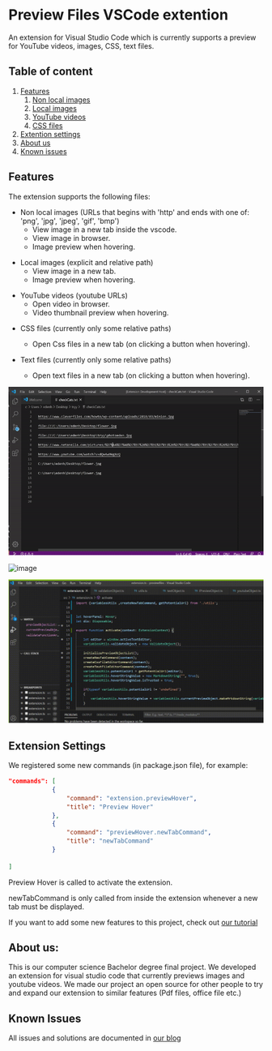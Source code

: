 # Preview Files VSCode extention

An extension for Visual Studio Code which is currently supports a preview for YouTube videos, images, CSS, text files.

## Table of content
1. [Features](#features)
    1. [Non local images](#non-local-images)
    1. [Local images](#local-images)
    1. [YouTube videos](#youtube-videos)
    1. [CSS files](#css-files)
1. [Extention settings](#extention-settings)
1. [About us](#about-us)
1. [Known issues](#known-issues)

<a href="features"></a>
## Features

The extension supports the following files:

<a href="non-local-images"></a>
+ Non local images (URLs that begins with 'http' and ends with one of: 'png', 'jpg', 'jpeg', 'gif', 'bmp')
    * View image in a new tab inside the vscode.
    * View image in browser.
    * Image preview when hovering.

<a href="local-images"></a>
+ Local images (explicit and relative path)
    * View image in a new tab.
    * Image preview when hovering.

<a href="youtube-videos"></a>
+ YouTube videos (youtube URLs)
    * Open video in browser.
    * Video thumbnail preview when hovering.

<a href="css-files"></a>
+ CSS files (currently only some relative paths)
    * Open Css files in a new tab (on clicking a button when hovering).

+ Text files (currently only some relative paths)
    * Open text files in a new tab (on clicking a button when hovering).

![image](images/youtube-video-gif.gif)

![image](images/images-working-gif.gif)

![image](images/textgif.gif)


<a href="extention-settings"></a>
## Extension Settings

We registered some new commands (in package.json file), for example:


```json
"commands": [
			{
				"command": "extension.previewHover",
				"title": "Preview Hover"
			},
			{
				"command": "previewHover.newTabCommand",
				"title": "newTabCommand"
			}
		
]
```
Preview Hover is called to activate the extension.

newTabCommand is only called from inside the extension whenever a new tab must be displayed.

If you want to add some new features to this project, check out [our tutorial](https://vscodeextensiondev.blogspot.com/2020/07/turorial.html)

<a href="about-us"></a>
## About us:

This is our computer science Bachelor degree final project.
We developed an extension for visual studio code that currently previews images and youtube videos.
We made our project an open source for other people to try and expand our extension to similar features (Pdf files, office file etc.)

<a href="known-issues"></a>
## Known Issues

All issues and solutions are documented in [our blog](https://vscodeextensiondev.blogspot.com/)
